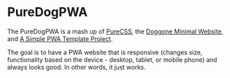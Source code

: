 # PureDogPWA
The PureDogPWA is a mash up of <a href="https://purecss.io/" target="_blank">PureCSS</a>, the <a href="https://github.com/crrdlx/doggone-minimal-website" target="_blank">Doggone Minimal Website</a>, and <a href="https://levelup.gitconnected.com/a-simple-pwa-template-project-85ae4927d14e">A Simple PWA Template Project</a>.
<p>
The goal is to have a PWA website that is responsive (changes size, functionality based on the device - desktop, tablet, or mobile phone) and always looks good. In other words, it just works.